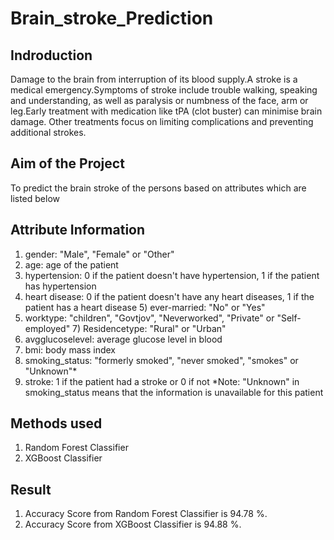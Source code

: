 # Brain_stroke_Prediction
## Indroduction
Damage to the brain from interruption of its blood supply.A stroke is a medical emergency.Symptoms of stroke include trouble walking, speaking and understanding, as well as paralysis or numbness of the face, arm or leg.Early treatment with medication like tPA (clot buster) can minimise brain damage. Other treatments focus on limiting complications and preventing additional strokes.
## Aim of the Project
To predict the brain stroke of the persons based on attributes which are listed below
## Attribute Information
1) gender: "Male", "Female" or "Other"
2) age: age of the patient
3) hypertension: 0 if the patient doesn't have hypertension, 1 if the patient has hypertension
4) heart disease: 0 if the patient doesn't have any heart diseases, 1 if the patient has a heart disease 5) ever-married: "No" or "Yes"
6) worktype: "children", "Govtjov", "Neverworked", "Private" or "Self-employed" 7) Residencetype: "Rural" or "Urban"
8) avgglucoselevel: average glucose level in blood
9) bmi: body mass index
10) smoking_status: "formerly smoked", "never smoked", "smokes" or "Unknown"*
11) stroke: 1 if the patient had a stroke or 0 if not
*Note: "Unknown" in smoking_status means that the information is unavailable for this patient
## Methods used
1. Random Forest Classifier
2. XGBoost Classifier
## Result
1. Accuracy Score from Random Forest Classifier is 94.78 %.
2. Accuracy Score from XGBoost Classifier is 94.88 %.
